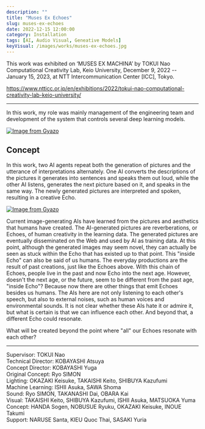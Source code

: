 ```yaml
---
description: ""
title: "Muses Ex Echoes"
slug: muses-ex-echoes
date: 2022-12-15 12:00:00
category: Installation
tags: [AI, Audio Visual, Geneative Models]
keyVisual: /images/works/muses-ex-echoes.jpg
---
```


This work was exhibited on ‘MUSES EX MACHINA’ by TOKUI Nao Computational Creativity Lab, Keio University, December 9, 2022 -- January 15, 2023, at NTT Intercommunication Center [ICC], Tokyo.

<https://www.ntticc.or.jp/en/exhibitions/2022/tokui-nao-computational-creativity-lab-keio-university/>

---

In this work, my role was mainly management of the engineering team and development of the system that controls several deep learning models.

[![Image from Gyazo](https://i.gyazo.com/e8f6f32bd9e1e5606d615e68626c4b1a.jpg)](https://gyazo.com/e8f6f32bd9e1e5606d615e68626c4b1a)

## Concept

In this work, two AI agents repeat both the generation of pictures and the utterance of interpretations alternately. One AI converts the descriptions of the pictures it generates into sentences and speaks them out loud, while the other AI listens, generates the next picture based on it, and speaks in the same way. The newly generated pictures are interpreted and spoken, resulting in a creative Echo.

[![Image from Gyazo](https://i.gyazo.com/91dfa3f470b4f6866f62ab7598baf028.jpg)](https://gyazo.com/91dfa3f470b4f6866f62ab7598baf028)

Current image-generating AIs have learned from the pictures and aesthetics that humans have created. The AI-generated pictures are reverberations, or Echoes, of human creativity in the learning data. The generated pictures are eventually disseminated on the Web and used by AI as training data. At this point, although the generated images may seem novel, they can actually be seen as stuck within the Echo that has existed up to that point.
This "inside Echo" can also be said of us humans. The everyday productions are the result of past creations, just like the Echoes above. With this chain of Echoes, people live in the past and now Echo into the next age.
However, doesn't the next age, or the future, seem to be different from the past age, "inside Echo"? Because now there are other things that emit Echoes besides us humans.
The AIs here are not only listening to each other's speech, but also to external noises, such as human voices and environmental sounds. It is not clear whether these AIs hate it or admire it, but what is certain is that we can influence each other. And beyond that, a different Echo could resonate.

What will be created beyond the point where "all" our Echoes resonate with each other?

---

Supervisor: TOKUI Nao  
Technical Director: KOBAYASHI Atsuya  
Concept Director: KOBAYASHI Yuga  
Original Concept: Ryo SIMON  
Lighting: OKAZAKI Keisuke, TAKAISHI Keito, SHIBUYA Kazufumi  
Machine Learning: ISHII Asuka, SAWA Shoma  
Sound: Ryo SIMON, TAKANASHI Dai, OBARA Kai  
Visual: TAKAISHI Keito, SHIBUYA Kazufumi, ISHII Asuka, MATSUOKA Yuma  
Concept: HANDA Sogen, NOBUSUE Ryuku, OKAZAKI Keisuke, INOUE Takumi  
Support: NARUSE Santa, KIEU Quoc Thai, SASAKI Yuria  
